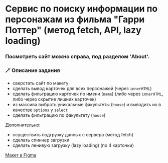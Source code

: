 # Сервис по поиску информации по персонажам из фильма "Гарри Поттер" (метод fetch, API, lazy loading) #

### Посмотреть сайт можно справа, под разделом 'About'.

### 🪄 Описание задания ###

  - сверстать сайт по макету
  - сделать вывод карточек для всех персонажей (через `innerHTML`)
  - сделать фильтрацию карточек по имени (`name`) (либо через `innerHTML`, либо через скрытие лишних карточек)
  - из массива выбрать уникальные факультеты (`house`) и выводить их в качестве `options` у `select`
  - сделать фильтрацию по факультету (`house`)

Дополнительно:
  - осуществить подгрузку данных с сервера (метод fetch)
  - сделать спиннер загрузки
  - сделать ленивую загрузку (lazy loading) (по 4 карточки)

<p><a href="https://www.figma.com/file/IEKD0HrGYAPdk5CXmRxiTR/Projects?node-id=2489%3A799&mode=dev">Макет в Figma</a></p>
